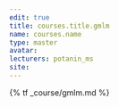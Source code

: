 ```yaml
---
edit: true
title: courses.title.gmlm
name: courses.name
type: master
avatar:
lecturers: potanin_ms
site: 
---
```


{% tf _course/gmlm.md %}